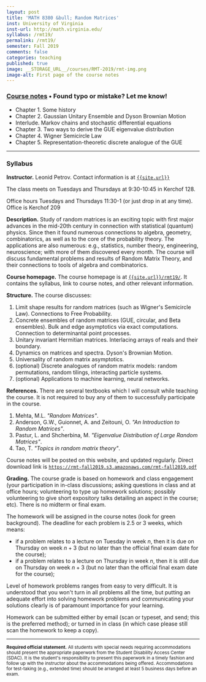 ```yaml
---
layout: post
title: 'MATH 8380 &bull; Random Matrices'
inst: University of Virginia
inst-url: http://math.virginia.edu/
syllabus: /rmt19/
permalink: /rmt19/
semester: Fall 2019
comments: false
categories: teaching
published: true
image: __STORAGE_URL__/courses/RMT-2019/rmt-img.png
image-alt: First page of the course notes
---
```


### [Course notes](https://rmt-fall2019.s3.amazonaws.com/rmt-fall2019.pdf) &bull; Found typo or mistake? Let me know!

<div><object data="https://rmt-fall2019.s3.amazonaws.com/up.txt" style="height:30px"></object></div>

- Chapter 1. Some history
- Chapter 2. Gaussian Unitary Ensemble and Dyson Brownian Motion
- Interlude. Markov chains and stochastic differential equations
- Chapter 3. Two ways to derive the GUE eigenvalue distribution
- Chapter 4. Wigner Semicircle Law
- Chapter 5. Representation-theoretic discrete analogue of the GUE

<!--more-->

---

### Syllabus

**Instructor.** Leonid Petrov. Contact information is at [`{{site.url}}`]({{site.url}})

The class meets on Tuesdays and Thursdays at 9:30-10:45 in Kerchof 128.

Office hours Tuesdays and Thursdays 11:30-1 (or just drop in at any time). Office is Kerchof 209

**Description.** Study of random matrices is an exciting topic with first major advances in the mid-20th century in connection with statistical (quantum) physics. Since then it found numerous connections to algebra, geometry, combinatorics, as well as to the core of the probability theory. The applications are also numerous: e.g., statistics, number theory, engineering, neuroscience; with more of them discovered every month. The course will discuss fundamental problems and results of Random Matrix Theory, and their connections to tools of algebra and combinatorics.

**Course homepage.** The course homepage is at [`{{site.url}}/rmt19/`]({{site.url}}/rmt19/). It contains
the syllabus, link to course notes, and other relevant information.

**Structure.** The course discusses:

1. Limit shape results for random matrices (such as Wigner's Semicircle Law). Connections to Free Probability.
2. Concrete ensembles of random matrices (GUE, circular, and Beta ensembles). Bulk and edge asymptotics via exact computations. Connection to determinantal point processes.
2. Unitary invariant Hermitian matrices. Interlacing arrays of reals
	 and their boundary.
3. Dynamics on matrices and spectra. Dyson's Brownian Motion. 
4. Universality of random matrix asymptotics.
5. (optional) Discrete analogues of random matrix models: random permutations, random tilings, interacting particle systems.
6. (optional) Applications to machine learning, neural networks. 

**References.** There are several textbooks which I will consult while teaching the course. It is not required to buy any of them to successfully participate in the course.

1. Mehta, M.L. *"Random Matrices"*.
2. Anderson, G.W., Guionnet, A. and Zeitouni, O. *"An Introduction to Random Matrices"*.
3. Pastur, L. and Shcherbina, M. *"Eigenvalue Distribution of Large Random Matrices"*.
4. Tao, T. *"Topics in random matrix theory"*.

Course notes will be posted on this website, and updated regularly. 
Direct download link is [`https://rmt-fall2019.s3.amazonaws.com/rmt-fall2019.pdf`](https://rmt-fall2019.s3.amazonaws.com/rmt-fall2019.pdf)

**Grading.** 
The course grade is based on homework and class engagement 
(your participation in in-class discussions; asking questions in class
and at office hours;
volunteering to type up homework solutions; 
possibly volunteering to give short expository talks detailing 
an aspect in the course; etc).
There is no midterm or final exam.

The homework will be assigned in the course notes (look for
green background). The deadline for each problem is 2.5 or 3 weeks,
which means:
- if a problem relates to a lecture on Tuesday in week $n$, then it is
		due on Thursday on week $n+3$ (but no later than the official
		final exam
		date for the course);
- if a problem relates to a lecture on Thursday in week $n$, then it is still
		due on Thursday on week $n+3$ (but no later than the official
		final exam
		date for the course);

Level of homework problems ranges from easy to very difficult.
It is understood that you won't turn in all problems all the time,
but
putting an adequate effort into solving homework
problems and 
communicating your solutions clearly is 
of paramount importance for your learning. 

Homework can be submitted either by email (scan or typeset, and send; this is the
preferred method); or turned in in class (in which case please still
scan the homework to keep a copy).


-----

<sub>**Required official statement.** All students with special needs requiring accommodations should present the appropriate paperwork from the Student Disability Access Center (SDAC). It is the student's responsibility to present this paperwork in a timely fashion and follow up with the instructor about the accommodations being offered. Accommodations for test-taking (e.g., extended time) should be arranged at least 5 business days before an exam.</sub>
